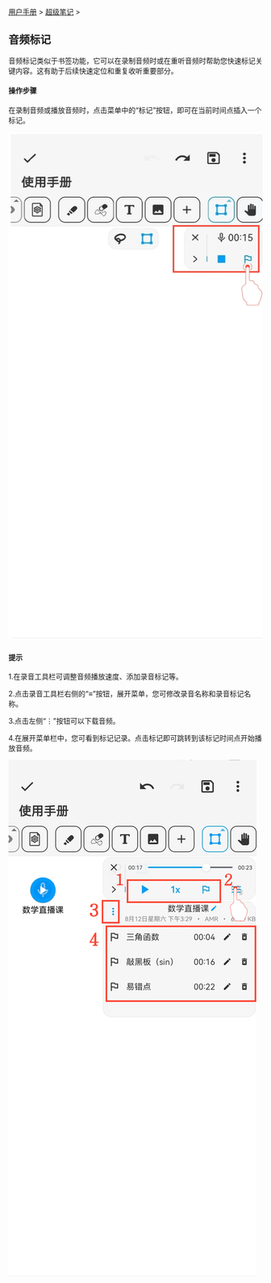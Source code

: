 [用户手册](/dragonnest/drawnote/manual) > [超级笔记](/dragonnest/drawnote/manual/super_note) >

音频标记
---

音频标记类似于书签功能，它可以在录制音频时或在重听音频时帮助您快速标记关键内容。这有助于后续快速定位和重复收听重要部分。
#### 操作步骤

在录制音频或播放音频时，点击菜单中的“标记”按钮，即可在当前时间点插入一个标记。

![](imgs/audio_marker1.png)

#### 提示

1.在录音工具栏可调整音频播放速度、添加录音标记等。

2.点击录音工具栏右侧的“≡”按钮，展开菜单，您可修改录音名称和录音标记名称。

3.点击左侧“⋮”按钮可以下载音频。

4.在展开菜单栏中，您可看到标记记录。点击标记即可跳转到该标记时间点开始播放音频。

![](imgs/audio_marker3.png)

